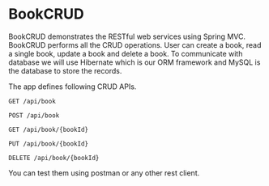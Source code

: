 # BookCRUD
BookCRUD demonstrates the RESTful web services using Spring MVC. BookCRUD performs all the CRUD operations. User can create a book, read a single book, update a book and delete a book. To communicate with database we will use Hibernate which is our ORM framework and MySQL is the database to store the records. 


The app defines following CRUD APIs.

    GET /api/book
    
    POST /api/book
    
    GET /api/book/{bookId}
    
    PUT /api/book/{bookId}
    
    DELETE /api/book/{bookId}

You can test them using postman or any other rest client.
